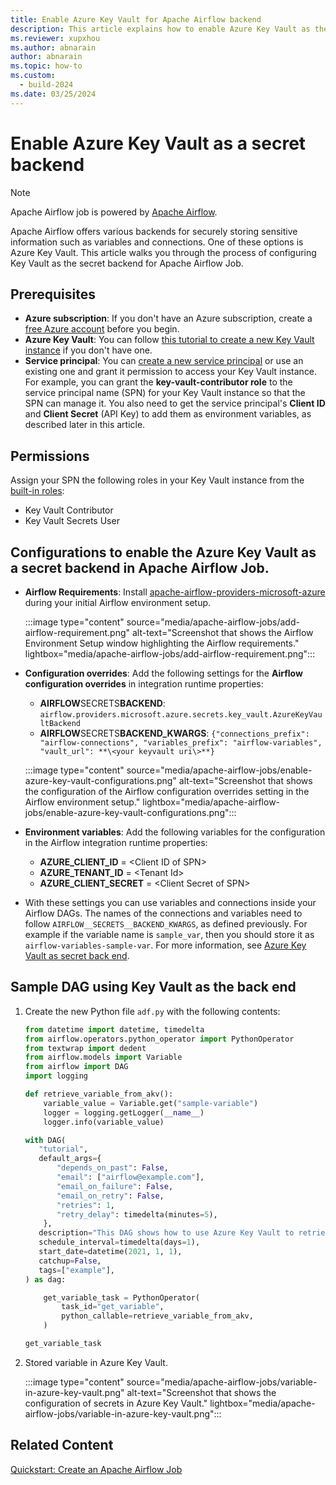 ```yaml
---
title: Enable Azure Key Vault for Apache Airflow backend
description: This article explains how to enable Azure Key Vault as the secret backend in Apache Airflow Job.
ms.reviewer: xupxhou
ms.author: abnarain
author: abnarain
ms.topic: how-to
ms.custom:
  - build-2024
ms.date: 03/25/2024
---
```


# Enable Azure Key Vault as a secret backend

> [!NOTE]
> Apache Airflow job is powered by [Apache Airflow](https://airflow.apache.org/).

Apache Airflow offers various backends for securely storing sensitive information such as variables and connections. One of these options is Azure Key Vault. This article walks you through the process of configuring Key Vault as the secret backend for Apache Airflow Job.

## Prerequisites

- **Azure subscription**: If you don't have an Azure subscription, create a [free Azure account](https://azure.microsoft.com/free/) before you begin.
- **Azure Key Vault**: You can follow [this tutorial to create a new Key Vault instance](/azure/key-vault/general/quick-create-portal) if you don't have one.
- **Service principal**: You can [create a new service principal](/azure/active-directory/develop/howto-create-service-principal-portal) or use an existing one and grant it permission to access your Key Vault instance. For example, you can grant the **key-vault-contributor role** to the service principal name (SPN) for your Key Vault instance so that the SPN can manage it. You also need to get the service principal's **Client ID** and **Client Secret** (API Key) to add them as environment variables, as described later in this article.

## Permissions

Assign your SPN the following roles in your Key Vault instance from the [built-in roles](/azure/role-based-access-control/built-in-roles):

- Key Vault Contributor
- Key Vault Secrets User

## Configurations to enable the Azure Key Vault as a secret backend in Apache Airflow Job.

- **Airflow Requirements**: Install [apache-airflow-providers-microsoft-azure](https://airflow.apache.org/docs/apache-airflow-providers-microsoft-azure/stable/index.html) during your initial Airflow environment setup.

  :::image type="content" source="media/apache-airflow-jobs/add-airflow-requirement.png" alt-text="Screenshot that shows the Airflow Environment Setup window highlighting the Airflow requirements." lightbox="media/apache-airflow-jobs/add-airflow-requirement.png":::

- **Configuration overrides**: Add the following settings for the **Airflow configuration overrides** in integration runtime properties:

  - **AIRFLOW**SECRETS**BACKEND**: `airflow.providers.microsoft.azure.secrets.key_vault.AzureKeyVaultBackend`
  - **AIRFLOW**SECRETS**BACKEND_KWARGS**: `{"connections_prefix": "airflow-connections", "variables_prefix": "airflow-variables", "vault_url": **\<your keyvault uri\>**}`

  :::image type="content" source="media/apache-airflow-jobs/enable-azure-key-vault-configurations.png" alt-text="Screenshot that shows the configuration of the Airflow configuration overrides setting in the Airflow environment setup." lightbox="media/apache-airflow-jobs/enable-azure-key-vault-configurations.png":::

- **Environment variables**: Add the following variables for the configuration in the Airflow integration runtime properties:

  - **AZURE_CLIENT_ID** = \<Client ID of SPN\>
  - **AZURE_TENANT_ID** = \<Tenant Id\>
  - **AZURE_CLIENT_SECRET** = \<Client Secret of SPN\>

- With these settings you can use variables and connections inside your Airflow DAGs. The names of the connections and variables need to follow `AIRFLOW__SECRETS__BACKEND_KWARGS`, as defined previously. For example if the variable name is `sample_var`, then you should store it as `airflow-variables-sample-var`. For more information, see [Azure Key Vault as secret back end](https://airflow.apache.org/docs/apache-airflow-providers-microsoft-azure/stable/secrets-backends/azure-key-vault.html).

## Sample DAG using Key Vault as the back end

1. Create the new Python file `adf.py` with the following contents:

   ```python
   from datetime import datetime, timedelta
   from airflow.operators.python_operator import PythonOperator
   from textwrap import dedent
   from airflow.models import Variable
   from airflow import DAG
   import logging

   def retrieve_variable_from_akv():
       variable_value = Variable.get("sample-variable")
       logger = logging.getLogger(__name__)
       logger.info(variable_value)

   with DAG(
      "tutorial",
      default_args={
          "depends_on_past": False,
          "email": ["airflow@example.com"],
          "email_on_failure": False,
          "email_on_retry": False,
          "retries": 1,
          "retry_delay": timedelta(minutes=5),
       },
      description="This DAG shows how to use Azure Key Vault to retrieve variables in Apache Airflow DAG",
      schedule_interval=timedelta(days=1),
      start_date=datetime(2021, 1, 1),
      catchup=False,
      tags=["example"],
   ) as dag:

       get_variable_task = PythonOperator(
           task_id="get_variable",
           python_callable=retrieve_variable_from_akv,
       )

   get_variable_task
   ```

1. Stored variable in Azure Key Vault.

   :::image type="content" source="media/apache-airflow-jobs/variable-in-azure-key-vault.png" alt-text="Screenshot that shows the configuration of secrets in Azure Key Vault." lightbox="media/apache-airflow-jobs/variable-in-azure-key-vault.png":::

## Related Content

[Quickstart: Create an Apache Airflow Job](../data-factory/create-apache-airflow-jobs.md)
